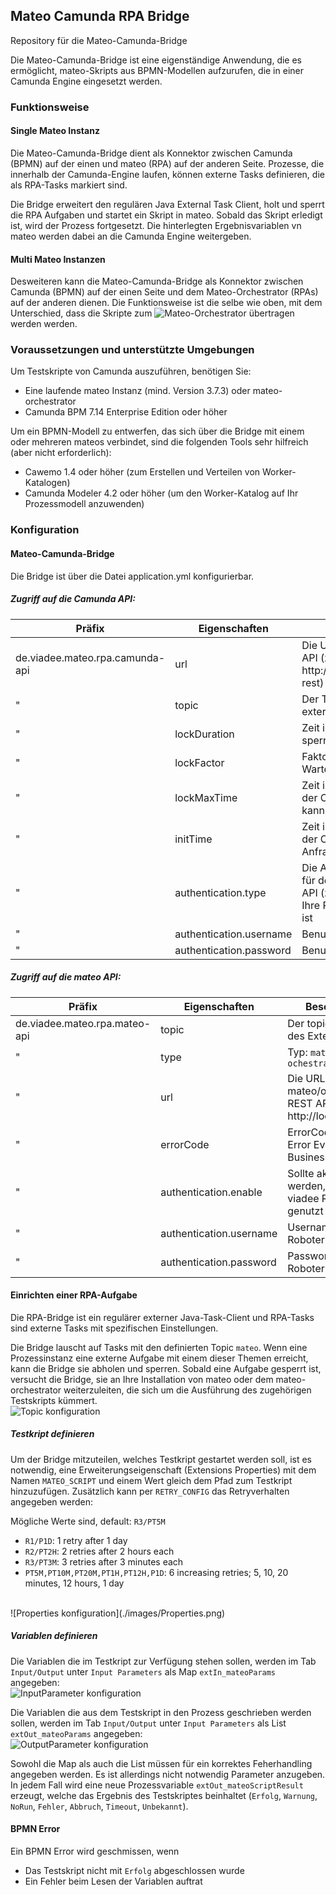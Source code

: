 ## Mateo Camunda RPA Bridge

Repository für die Mateo-Camunda-Bridge

Die Mateo-Camunda-Bridge ist eine eigenständige Anwendung, die es ermöglicht, mateo-Skripts aus BPMN-Modellen aufzurufen, die in einer Camunda Engine eingesetzt werden.

### Funktionsweise
#### Single Mateo Instanz
Die Mateo-Camunda-Bridge dient als Konnektor zwischen Camunda (BPMN) auf der einen und mateo (RPA) auf der anderen Seite. Prozesse, die innerhalb der Camunda-Engine laufen, können externe Tasks definieren, die als RPA-Tasks markiert sind.

Die Bridge erweitert den regulären Java External Task Client, holt und sperrt die RPA Aufgaben und startet ein Skript in mateo. Sobald das Skript erledigt ist, wird der Prozess fortgesetzt. Die hinterlegten Ergebnisvariablen vn mateo werden dabei an die Camunda Engine weitergeben.

#### Multi Mateo Instanzen
Desweiteren kann die Mateo-Camunda-Bridge als Konnektor zwischen Camunda (BPMN) auf der einen Seite und dem Mateo-Orchestrator (RPAs) auf der anderen dienen. Die Funktionsweise ist die selbe wie oben, mit dem Unterschied, dass die Skripte zum ![Mateo-Orchestrator](https://gitlab.intern.viadee.de/gitlab/vtf/mateo-orchestrator) übertragen werden werden.

### Voraussetzungen und unterstützte Umgebungen

Um Testskripte von Camunda auszuführen, benötigen Sie:

- Eine laufende mateo Instanz (mind. Version 3.7.3) oder mateo-orchestrator
- Camunda BPM 7.14 Enterprise Edition oder höher

Um ein BPMN-Modell zu entwerfen, das sich über die Bridge mit einem oder mehreren mateos verbindet, sind die folgenden Tools sehr hilfreich (aber nicht erforderlich):
- Cawemo 1.4 oder höher (zum Erstellen und Verteilen von Worker-Katalogen)
- Camunda Modeler 4.2 oder höher (um den Worker-Katalog auf Ihr Prozessmodell anzuwenden)

### Konfiguration

#### Mateo-Camunda-Bridge
Die Bridge ist über die Datei application.yml konfigurierbar.

##### Zugriff auf die Camunda API:

Präfix | Eigenschaften | Beschreibung
-------- | -------- | --------
de.viadee.mateo.rpa.camunda-api   | url   | Die URL zur Camunda REST API (z.B. http://localhost:8080/engine-rest)
 " | topic | Der Topicname, welcher am external Task steht
 " | lockDuration | Zeit in Millisekunden zum sperren des External Tasks
 " | lockFactor | Faktor um die sich die Wartezeit erhöht
 " | lockMaxTime | Zeit in Millisekunden, für die der Client ausgesetzt werden kann
 " | initTime | Zeit in Millisekunden, für die der Client nach der ersten Anfrage angehalten wird
 " | authentication.type | Die Art der Authentifizierung für den Zugriff auf die REST-API (z. B. `basic`), nur wenn Ihre REST-API authentifiziert ist
  " | authentication.username | Benutzername
   " | authentication.password | Benutzerkennwort

##### Zugriff auf die mateo API:

Präfix | Eigenschaften | Beschreibung
-------- | -------- | --------
 de.viadee.mateo.rpa.mateo-api  | topic | Der topicname name des External Tasks
 " | type | Typ: `mateo` oder `ochestrator`
 " | url   | Die URL zur mateo/orchestrator REST API (z.B. http://localhost:8123)
 " | errorCode | ErrorCode für BPMN Error Events bei Businessfehlern
 " | authentication.enable | Sollte aktiviert werden, wenn der viadee Roboter genutzt wird.
 " | authentication.username | Username für den Roboter
 " | authentication.password | Passwort für den Roboter


#### Einrichten einer RPA-Aufgabe
Die RPA-Bridge ist ein regulärer externer Java-Task-Client und RPA-Tasks sind externe Tasks mit spezifischen Einstellungen.

Die Bridge lauscht auf Tasks mit den definierten Topic `mateo`. Wenn eine Prozessinstanz eine externe Aufgabe mit einem dieser Themen erreicht, kann die Bridge sie abholen und sperren. Sobald eine Aufgabe gesperrt ist, versucht die Bridge, sie an Ihre Installation von mateo oder dem mateo-orchestrator weiterzuleiten, die sich um die Ausführung des zugehörigen Testskripts kümmert.
<br>
![Topic konfiguration](./images/TopicName.png)

##### Testkript definieren
Um der Bridge mitzuteilen, welches Testkript gestartet werden soll, ist es notwendig, eine Erweiterungseigenschaft (Extensions Properties) mit dem Namen `MATEO_SCRIPT` und einem Wert gleich dem Pfad zum Testkript hinzuzufügen. Zusätzlich kann per `RETRY_CONFIG` das Retryverhalten angegeben werden:

Mögliche Werte sind, default: `R3/PT5M`
- `R1/P1D`: 1 retry after 1 day
- `R2/PT2H`: 2 retries after 2 hours each
- `R3/PT3M`: 3 retries after 3 minutes each
- `PT5M,PT10M,PT20M,PT1H,PT12H,P1D`: 6 increasing retries; 5, 10, 20 minutes, 12 hours, 1 day


<br>
![Properties konfiguration](./images/Properties.png)

##### Variablen definieren
Die Variablen die im Testkript zur Verfügung stehen sollen, werden im Tab `Input/Output` unter `Input Parameters` als Map `extIn_mateoParams` angegeben:
<br>
![InputParameter konfiguration](./images/InputParameter.png)

Die Variablen die aus dem Testskript in den Prozess geschrieben werden sollen, werden im Tab `Input/Output` unter `Input Parameters` als List `extOut_mateoParams` angegeben:
<br>
![OutputParameter konfiguration](./images/OutputParameter.png)

Sowohl die Map als auch die List müssen für ein korrektes Feherhandling angegeben werden. Es ist allerdings nicht notwendig Parameter anzugeben.
In jedem Fall wird eine neue Prozessvariable `extOut_mateoScriptResult` erzeugt, welche das Ergebnis des Testskriptes beinhaltet (`Erfolg`, `Warnung`, `NoRun`, `Fehler`, `Abbruch`, `Timeout`, `Unbekannt`).


#### BPMN Error
Ein BPMN Error wird geschmissen, wenn
- Das Testskript nicht mit `Erfolg` abgeschlossen wurde
- Ein Fehler beim Lesen der Variablen auftrat


